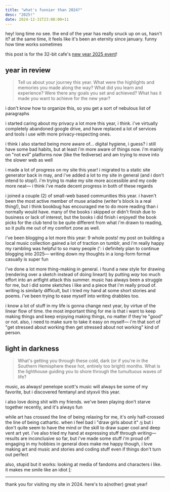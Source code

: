 ```yaml
---
title: "what's funnier than 2024?"
desc: "2025!"
date: 2024-12-31T23:08:00+11
---
```


hey! long time no see. the end of the year has really snuck up on us, hasn't it? at the same time, it feels like it's been an eternity since january. funny how time works sometimes

this post is for the 32-bit cafe's [new year 2025 event](https://32bit.cafe/newyear25/)!

## year in review

> Tell us about your journey this year. What were the highlights and memories you made along the way? What did you learn and experience? Were there any goals you set and achieved? What has it made you want to achieve for the new year?

i don't know how to organize this, so you get a sort of nebulous list of paragraphs

i started caring about my privacy a lot more this year, i think. i've virtually completely abandoned google drive, and have replaced a lot of services and tools i use with more privacy-respecting ones.

i think i also started being more aware of... digital hygiene, i guess? i still have some bad habits, but at least i'm more aware of things now. i'm mainly on "not evil" platforms now (like the fediverse) and am trying to move into the slower web as well

i made a lot of progress on my site this year! i migrated to a static site generator back in may, and i've added a lot to my site in general (and i don't intend to stop!). i'm trying to make my site more accessible and my code more neat— i think i've made decent progress in both of these regards

i joined a couple (2) of small-web based communities this year. i haven't been the most active member of muse ariadne (writer's block is a real thing!), but i think bookbug has encouraged me to do more reading than i normally would have. many of the books i skipped or didn't finish due to business or lack of interest, but the books i did finish i enjoyed! the book picks for the club tend to be quite different from what i'm drawn to reading, so it pulls me out of my comfort zone as well.

i've been blogging a lot more this year: 9 whole posts! my post on building a local music collection gained a lot of traction on tumblr, and i'm really happy my rambling was helpful to so many people (': i definitely plan to continue blogging into 2025— writing down my thoughts in a long-form format casually is super fun

i've done a lot more thing-making in general. i found a new style for drawing (rendering over a sketch instead of doing lineart) by putting _way_ too much effort into an artfight attack this summer. music has always been a struggle for me, but i did some sketches i like and a piece that i'm really proud of. writing is similarly difficult, but i tried my hand at some short stories and poems. i've been trying to ease myself into writing drabbles too.

i know a lot of stuff in my life is gonna change next year, by virtue of the linear flow of time. the most important thing for me is that i want to keep making things and keep enjoying making things, no matter if they're "good" or not. also, i need to make sure to take it easy on myself— i'm that sort of "get stressed about working then get stressed about not working" kind of person.

## light in darkness

> What's getting you through these cold, dark (or if you're in the Southern Hemisphere these hot, entirely too bright) months. What is the lighthouse guiding you to shore through the tumultuous waves of life?

music, as always! penelope scott's music will always be some of my favorite, but i discovered femtanyl and styxvii this year.

i also love doing shit with my friends. we've been playing don't starve together recently, and it's always fun

while art has crossed the line of being relaxing for me, it's only half-crossed the line of being cathartic. when i feel bad i "draw girls about it" <small>/<abbr title="inside joke">ij</abbr></small> but i don't quite seem to have the mind or the skill to draw super cool and deep vent art yet. i've also tried my hand at expressing stuff through writing— results are inconclusive so far, but i've made some stuff i'm proud of! engaging in my hobbies in general does make me happy though, i love making art and music and stories and coding stuff even if things don't turn out perfect

also, stupid but it works: looking at media of fandoms and characters i like. it makes me smile like an idiot [:

---

thank you for visiting my site in 2024. here's to a(nother) great year!
